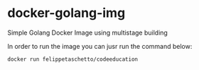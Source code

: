 # docker-golang-img
Simple Golang Docker Image using multistage building

In order to run the image you can jusr run the command below:
```
docker run felippetaschetto/codeeducation
```

